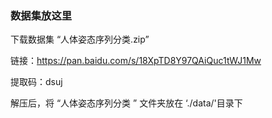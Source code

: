 ### 数据集放这里

下载数据集 “人体姿态序列分类.zip”

链接：[https://pan.baidu.com/s/18XpTD8Y97QAiQuc1tWJ1Mw ](https://pan.baidu.com/s/18XpTD8Y97QAiQuc1tWJ1Mw )

提取码：dsuj

解压后，将 “人体姿态序列分类 ” 文件夹放在 ‘./data/'目录下